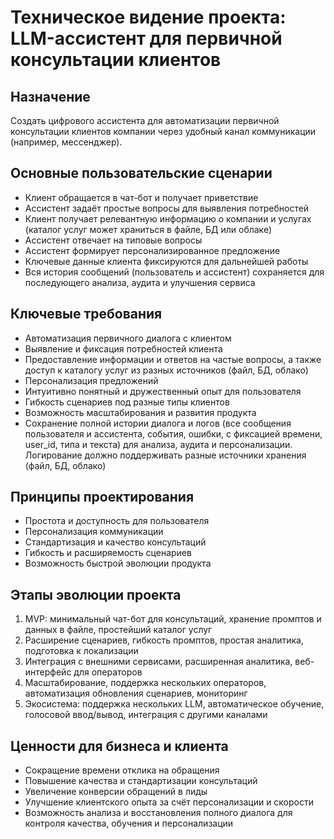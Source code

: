 # Техническое видение проекта: LLM-ассистент для первичной консультации клиентов

## Назначение
Создать цифрового ассистента для автоматизации первичной консультации клиентов компании через удобный канал коммуникации (например, мессенджер).

## Основные пользовательские сценарии
- Клиент обращается в чат-бот и получает приветствие
- Ассистент задаёт простые вопросы для выявления потребностей
- Клиент получает релевантную информацию о компании и услугах (каталог услуг может храниться в файле, БД или облаке)
- Ассистент отвечает на типовые вопросы
- Ассистент формирует персонализированное предложение
- Ключевые данные клиента фиксируются для дальнейшей работы
- Вся история сообщений (пользователь и ассистент) сохраняется для последующего анализа, аудита и улучшения сервиса

## Ключевые требования
- Автоматизация первичного диалога с клиентом
- Выявление и фиксация потребностей клиента
- Предоставление информации и ответов на частые вопросы, а также доступ к каталогу услуг из разных источников (файл, БД, облако)
- Персонализация предложений
- Интуитивно понятный и дружественный опыт для пользователя
- Гибкость сценариев под разные типы клиентов
- Возможность масштабирования и развития продукта
- Сохранение полной истории диалога и логов (все сообщения пользователя и ассистента, события, ошибки, с фиксацией времени, user_id, типа и текста) для анализа, аудита и персонализации. Логирование должно поддерживать разные источники хранения (файл, БД, облако)

## Принципы проектирования
- Простота и доступность для пользователя
- Персонализация коммуникации
- Стандартизация и качество консультаций
- Гибкость и расширяемость сценариев
- Возможность быстрой эволюции продукта

## Этапы эволюции проекта
1. MVP: минимальный чат-бот для консультаций, хранение промптов и данных в файле, простейший каталог услуг
2. Расширение сценариев, гибкость промптов, простая аналитика, подготовка к локализации
3. Интеграция с внешними сервисами, расширенная аналитика, веб-интерфейс для операторов
4. Масштабирование, поддержка нескольких операторов, автоматизация обновления сценариев, мониторинг
5. Экосистема: поддержка нескольких LLM, автоматическое обучение, голосовой ввод/вывод, интеграция с другими каналами

## Ценности для бизнеса и клиента
- Сокращение времени отклика на обращения
- Повышение качества и стандартизации консультаций
- Увеличение конверсии обращений в лиды
- Улучшение клиентского опыта за счёт персонализации и скорости
- Возможность анализа и восстановления полного диалога для контроля качества, обучения и персонализации 